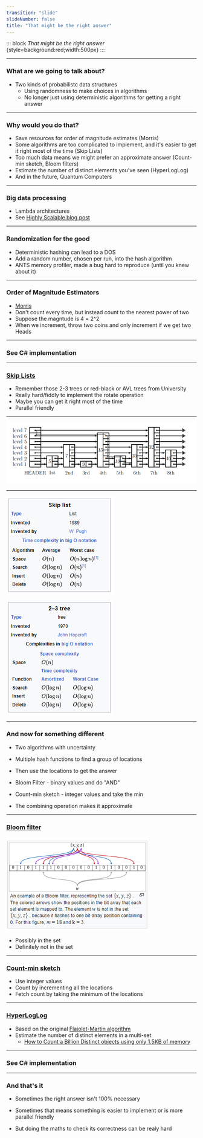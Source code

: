 ```yaml
---
transition: "slide"
slideNumber: false
title: "That might be the right answer"
---
```


::: block
*That might be the right answer* {style=background:red;width:500px}
::: 

---

### What are we going to talk about?

- Two kinds of probabilistc data structures
   - Using randomness to make choices in algorithms
   - No longer just using deterministic algorithms for getting a right answer

---

### Why would you do that?

- Save resources for order of magnitude estimates (Morris)
- Some algorithms are too complicated to implement, and it's easier to get it right most of the time (Skip Lists)
- Too much data means we might prefer an approximate answer (Count-min sketch, Bloom filters)
- Estimate the number of distinct elements you've seen (HyperLogLog)
- And in the future, Quantum Computers 

---

### Big data processing

- Lambda architectures
- See [Highly Scalable blog post](https://highlyscalable.wordpress.com/2012/05/01/probabilistic-structures-web-analytics-data-mining/)

---

### Randomization for the good

- Deterministic hashing can lead to a DOS
- Add a random number, chosen per run, into the hash algorithm
- ANTS memory profiler, made a bug hard to reproduce (until you knew about it)

---

### Order of Magnitude Estimators

- [Morris](https://en.wikipedia.org/wiki/Approximate_counting_algorithm)
- Don't count every time, but instead count to the nearest power of two
- Suppose the magntude is 4 = 2^2
- When we increment, throw two coins and only increment if we get two Heads

---

### See C# implementation

---

### [Skip Lists](https://en.wikipedia.org/wiki/Skip_list)

- Remember those 2-3 trees or red-black or AVL trees from University
- Really hard/fiddly to implement the rotate operation
- Maybe you can get it right most of the time
- Parallel friendly

---

![Skip list](images/skiplist.png)

---

![](images/skiplist-complexity.png)

![](images/2-3-complexity.png)

---

### And now for something different

- Two algorithms with uncertainty

- Multiple hash functions to find a group of locations
- Then use the locations to get the answer
- Bloom Filter - binary values and do "AND"
- Count-min sketch - integer values and take the min
- The combining operation makes it approximate

---

### [Bloom filter](https://en.wikipedia.org/wiki/Bloom_filter)

![](images/bloom.png)

- Possibly in the set
- Definitely not in the set

---

### [Count-min sketch](https://en.wikipedia.org/wiki/Count%E2%80%93min_sketch)

- Use integer values
- Count by incrementing all the locations
- Fetch count by taking the minimum of the locations

---

### [HyperLogLog](https://en.wikipedia.org/wiki/HyperLogLog)

- Based on the original [Flajolet-Martin algorithm](https://en.wikipedia.org/wiki/Flajolet%E2%80%93Martin_algorithm)
- Estimate the number of distinct elements in a multi-set
    - [How to Count a Billion Distinct objects using only 1.5KB of memory](http://highscalability.com/blog/2012/4/5/big-data-counting-how-to-count-a-billion-distinct-objects-us.html)

---

### See C# implementation

---

### And that's it

- Sometimes the right answer isn't 100% necessary
- Sometimes that means something is easier to implement or is more parallel friendly

- But doing the maths to check its correctness can be realy hard
